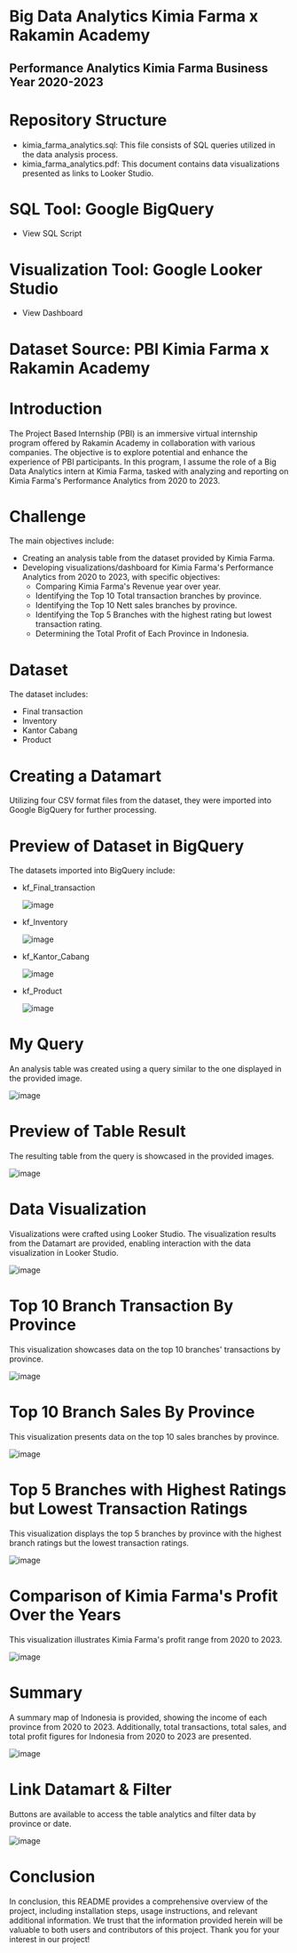 # Big Data Analytics Kimia Farma x Rakamin Academy 
## Performance Analytics Kimia Farma Business Year 2020-2023

# Repository Structure
- kimia_farma_analytics.sql: This file consists of SQL queries utilized in the data analysis process.
- kimia_farma_analytics.pdf: This document contains data visualizations presented as links to Looker Studio.

# SQL Tool: Google BigQuery 
- View SQL Script

# Visualization Tool: Google Looker Studio 
- View Dashboard

# Dataset Source: PBI Kimia Farma x Rakamin Academy

# Introduction 
The Project Based Internship (PBI) is an immersive virtual internship program offered by Rakamin Academy in collaboration with various companies. The objective is to explore potential and enhance the experience of PBI participants. In this program, I assume the role of a Big Data Analytics intern at Kimia Farma, tasked with analyzing and reporting on Kimia Farma's Performance Analytics from 2020 to 2023.

# Challenge 
The main objectives include:
- Creating an analysis table from the dataset provided by Kimia Farma.
- Developing visualizations/dashboard for Kimia Farma's Performance Analytics from 2020 to 2023, with specific objectives:
  - Comparing Kimia Farma's Revenue year over year.
  - Identifying the Top 10 Total transaction branches by province.
  - Identifying the Top 10 Nett sales branches by province.
  - Identifying the Top 5 Branches with the highest rating but lowest transaction rating.
  - Determining the Total Profit of Each Province in Indonesia.

# Dataset 
The dataset includes:
- Final transaction
- Inventory
- Kantor Cabang
- Product

# Creating a Datamart 
Utilizing four CSV format files from the dataset, they were imported into Google BigQuery for further processing.

# Preview of Dataset in BigQuery 
The datasets imported into BigQuery include:
- kf_Final_transaction
  
  ![image](https://github.com/danielrowin/kimia_farma_analytics/assets/151427276/0904d22b-2e2d-4dd9-a58c-9a381d457695)
- kf_Inventory
  
  ![image](https://github.com/danielrowin/kimia_farma_analytics/assets/151427276/fa5aaa82-b610-449b-8e61-6c65ed9ee79d)
- kf_Kantor_Cabang
  
  ![image](https://github.com/danielrowin/kimia_farma_analytics/assets/151427276/a37e1524-24d0-4344-8d27-7b924be68ae1)
- kf_Product
  
  ![image](https://github.com/danielrowin/kimia_farma_analytics/assets/151427276/5d07c837-e40c-483b-afb4-fb4e867a52ce)

# My Query 
An analysis table was created using a query similar to the one displayed in the provided image.

![image](https://github.com/danielrowin/kimia_farma_analytics/assets/151427276/93dd2226-a87d-459e-b97b-8c5d055027cf)

# Preview of Table Result 
The resulting table from the query is showcased in the provided images.

![image](https://github.com/danielrowin/kimia_farma_analytics/assets/151427276/a8d7d4c2-dd44-4b81-b2bb-e49413995479)

# Data Visualization 
Visualizations were crafted using Looker Studio. The visualization results from the Datamart are provided, enabling interaction with the data visualization in Looker Studio.

![image](https://github.com/danielrowin/kimia_farma_analytics/assets/151427276/76a39f9d-34ea-43c0-846c-04499535e276)

# Top 10 Branch Transaction By Province 
This visualization showcases data on the top 10 branches' transactions by province.

![image](https://github.com/danielrowin/kimia_farma_analytics/assets/151427276/003c5080-d5ae-43b4-bf12-9446f52d31cf)

# Top 10 Branch Sales By Province 
This visualization presents data on the top 10 sales branches by province.

![image](https://github.com/danielrowin/kimia_farma_analytics/assets/151427276/cb4167c4-5eae-4343-a35b-3613b9b796bc)

# Top 5 Branches with Highest Ratings but Lowest Transaction Ratings 
This visualization displays the top 5 branches by province with the highest branch ratings but the lowest transaction ratings.

![image](https://github.com/danielrowin/kimia_farma_analytics/assets/151427276/a2078e77-2feb-411a-9bdf-7e2d9b83dd3b)

# Comparison of Kimia Farma's Profit Over the Years 
This visualization illustrates Kimia Farma's profit range from 2020 to 2023.

![image](https://github.com/danielrowin/kimia_farma_analytics/assets/151427276/e7085413-1134-46fc-a191-e12610cbb398)

# Summary 
A summary map of Indonesia is provided, showing the income of each province from 2020 to 2023. Additionally, total transactions, total sales, and total profit figures for Indonesia from 2020 to 2023 are presented.

![image](https://github.com/danielrowin/kimia_farma_analytics/assets/151427276/cb9928be-b5f6-458b-9baf-617cf594c5f2)


# Link Datamart & Filter 
Buttons are available to access the table analytics and filter data by province or date.

![image](https://github.com/danielrowin/kimia_farma_analytics/assets/151427276/82b46490-c679-448f-879d-c2b5c2a28b69)

# Conclusion 
In conclusion, this README provides a comprehensive overview of the project, including installation steps, usage instructions, and relevant additional information. We trust that the information provided herein will be valuable to both users and contributors of this project. Thank you for your interest in our project!







